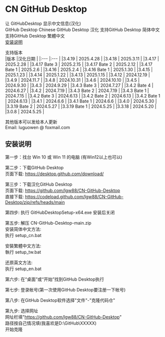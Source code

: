 # CN GitHub Desktop
让 GitHubDesktop 显示中文信息(汉化)   
GitHub Desktop Chinese
GitHub Desktop 汉化
支持GitHub Desktop 简体中文  
支持GitHub Desktop 繁體中文  
[安装说明](#安装说明)
  
支持版本  
|版本           |汉化日期     |
|:---           |:---        |
|3.4.19         | 2025.4.28  |
|3.4.18         | 2025.3.11  |
|3.4.17         | 2025.2.28  |
|3.4.17 Bate 3  | 2025.2.15  |
|3.4.17 Bate 2  | 2025.2.12  |
|3.4.17 Bate 1  | 2025.2.6   |
|3.4.16         | 2025.2.4   |
|3.4.16 Bate 1  | 2025.1.30  |
|3.4.15         | 2025.1.23  |
|3.4.14         | 2025.1.22  |
|3.4.13         | 2025.1.15  |
|3.4.12         | 2024.12.19 |
|3.4.9          | 2024.11.7  |
|3.4.8          | 2024.10.31 |
|3.4.6          | 2024.10.10 |
|3.4.5          | 2024.9.30  |
|3.4.3          | 2024.9.29  |
|3.4.3 Bate 3   | 2024.7.27  |
|3.4.2 Bate 4   | 2024.6.27  |
|3.4.2          | 2024.7.19  |
|3.4.3 Bate 2   | 2024.7.19  |
|3.4.3 Bate 1   | 2024.7.15  |
|3.4.2 Bate 3   | 2024.6.13  |
|3.4.2 Bate 2   | 2024.6.13  |
|3.4.2 Bate 1   | 2024.6.13  |
|3.4.1          | 2024.6.6   |
|3.4.1 Bate 1   | 2024.6.6   |
|3.4.0          | 2024.5.30  |
|3.3.19 Bate 2  | 2024.5.27  |
|3.3.19 Bate 1  | 2024.5.25  |
|3.3.18         | 2024.5.20  |
|3.0.8          | 2024.5.25  |
  
  
其他版本可以发给本人更新  
Email: luguowen @ foxmail.com
  

## 安装说明

  
第一步：找台 Win 10 或 Win 11 的电脑  (有Win12以上也可以)
  
第二步：下载GitHub Desktop  
  页面下载: https://desktop.github.com/download/
  
第三步：下载汉化GitHub Desktop  
  页面下载: https://github.com/lgw88/CN-GitHub-Desktop  
  直接下载: https://codeload.github.com/lgw88/CN-GitHub-Desktop/zip/refs/heads/main  
  
第四步: 执行 GitHubDesktopSetup-x64.exe 安装后关闭  
  
第五步: 解压 CN-GitHub-Desktop-main.zip  
  安装简体中文方法:  
  执行 setup_cn.bat  
  
  安裝繁體中文方法:  
  執行 setup_tw.bat  
  
  还原英文方法:  
  执行 setup_en.bat

  
第六步: 在“桌面”或“开始”找到GitHub Desktop执行  

第七步: 登录帐号(第一次使用GitHub Desktop要注册一下帐号)

第八步: 在GitHub Desktop软件选择"文件"-"克隆代码仓"

第九步: 选择网址  
  网址栏填"https://github.com/lgw88/CN-GitHub-Desktop"  
  路径按自己情况填(我喜欢是D:\GitHub\XXXXX\)  
  开始克隆

